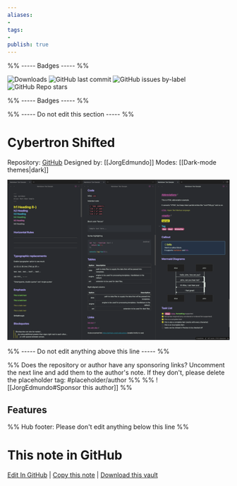 ```yaml
---
aliases:
- 
tags: 
- 
publish: true
---
```


%% ----- Badges ----- %%

![Downloads](https://img.shields.io/badge/downloads-2062-573E7A?style=for-the-badge&logo=)
![GitHub last commit](https://img.shields.io/github/last-commit/JorgEdmundo/cybertron-shifted?color=573E7A&label=last%20update&logo=github&style=for-the-badge)
![GitHub issues by-label](https://img.shields.io/github/issues/JorgEdmundo/cybertron-shifted/help%20wanted?color=573E7A&logo=github&style=for-the-badge) 
![GitHub Repo stars](https://img.shields.io/github/stars/JorgEdmundo/cybertron-shifted?color=573E7A&logo=github&style=for-the-badge)

%% ----- Badges ----- %%

%% ----- Do not edit this section ----- %%

# Cybertron Shifted

Repository: [GitHub](https://github.com/JorgEdmundo/cybertron-shifted)
Designed by: [[JorgEdmundo]]
Modes: [[Dark-mode themes|dark]]



![screenshot](https://github.com/JorgEdmundo/cybertron-shifted/raw/HEAD/CybertronShifted.png)

%% ----- Do not edit anything above this line ----- %% 

%% Does the repository or author have any sponsoring links? Uncomment the next line and add them to the author's note. If they don't, please delete the placeholder tag: #placeholder/author %%
%% ![[JorgEdmundo#Sponsor this author]] %%


## Features



%% Hub footer: Please don't edit anything below this line %%

# This note in GitHub

<span class="git-footer">[Edit In GitHub](https://github.dev/obsidian-community/obsidian-hub/blob/main/02%20-%20Community%20Expansions/02.05%20All%20Community%20Expansions/Themes/Cybertron%20Shifted.md "git-hub-edit-note") | [Copy this note](https://raw.githubusercontent.com/obsidian-community/obsidian-hub/main/02%20-%20Community%20Expansions/02.05%20All%20Community%20Expansions/Themes/Cybertron%20Shifted.md "git-hub-copy-note") | [Download this vault](https://github.com/obsidian-community/obsidian-hub/archive/refs/heads/main.zip "git-hub-download-vault") </span>
